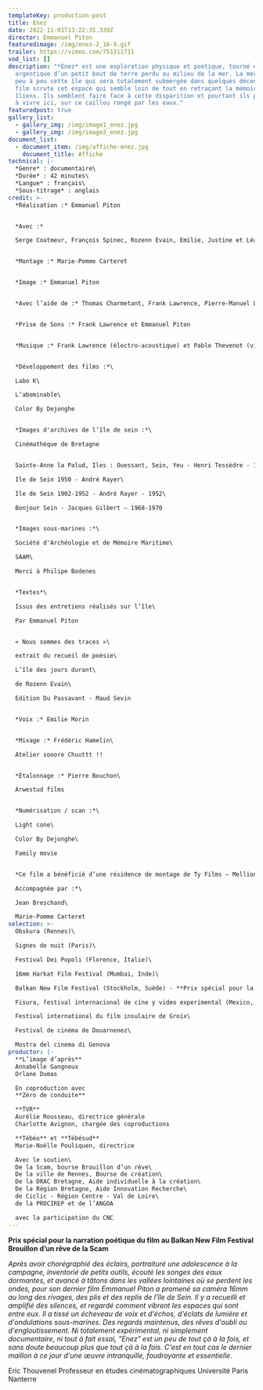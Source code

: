 ```yaml
---
templateKey: production-post
title: Enez
date: 2022-11-01T13:22:35.339Z
director: Emmanuel Piton
featuredimage: /img/enez-2_16-9.gif
trailer: https://vimeo.com/751311711
vod_list: []
description: "*Enez* est une exploration physique et poétique, tourné en
  argentique d’un petit bout de terre perdu au milieu de la mer. La mer grignote
  peu à peu cette île qui sera totalement submergée dans quelques décennies. Le
  film scrute cet espace qui semble loin de tout en retraçant la mémoire des
  îliens. Ils semblent faire face à cette disparition et pourtant ils persistent
  à vivre ici, sur ce caillou rongé par les eaux."
featuredpost: true
gallery_list:
  - gallery_img: /img/image1_enez.jpg
  - gallery_img: /img/image3_enez.jpg
document_list:
  - document_item: /img/affiche-enez.jpg
    document_title: Affiche
technical: |-
  *Genre* : documentaire\
  *Durée* : 42 minutes\
  *Langue* : français\
  *Sous-titrage* : anglais
credit: >-
  *Réalisation :* Emmanuel Piton


  *Avec :*

  Serge Coatmeur, François Spinec, Rozenn Evain, Emilie, Justine et Léa Porsmoguer, Thérèse Le Bars, Robert Posmoguer, Nana Salaün, Hervé Guilcher, Noéline Piton, Ambroise Menou, Marie-Thérèse Guilcher, Jean-Marc Guilcher, Louise Guilcher, Joséphine Chicard


  *Montage :* Marie-Pomme Carteret


  *Image :* Emmanuel Piton


  *Avec l’aide de :* Thomas Charmetant, Frank Lawrence, Pierre-Manuel Lemarchand


  *Prise de Sons :* Frank Lawrence et Emmanuel Piton 


  *Musique :* Frank Lawrence (électro-acoustique) et Pablo Thevenot (violon)  


  *Développement des films :*\

  Labo K\

  L’abominable\

  Color By Dejonghe


  *Images d'archives de l’île de sein :*\

  Cinémathèque de Bretagne


  Sainte-Anne la Palud, Iles : Ouessant, Sein, Yeu - Henri Tessèdre - 1930\

  Ile de Sein 1950 - André Rayer\

  Ile de Sein 1902-1952 - André Rayer - 1952\

  Bonjour Sein - Jacques Gilbert – 1968-1970


  *Images sous-marines :*\

  Société d'Archéologie et de Mémoire Maritime\

  SAAM\

  Merci à Philipe Bodenes


  *Textes*\

  Issus des entretiens réalisés sur l’île\

  Par Emmanuel Piton


  « Nous sommes des traces »\

  extrait du recueil de poésie\

  L’île des jours durant\

  de Rozenn Evain\

  Edition Du Passavant - Maud Sevin


  *Voix :* Emilie Morin 


  *Mixage :* Frédéric Hamelin\

  Atelier sonore Chuuttt !!


  *Étalonnage :* Pierre Bouchon\

  Arwestud films


  *Numérisation / scan :*\

  Light cone\

  Color By Dejonghe\

  Family movie


  *Ce film a bénéficié d’une résidence de montage de Ty Films – Mellionnec\

  Accompagnée par :*\

  Jean Breschand\

  Marie-Pomme Carteret
selection: >-
  Obskura (Rennes)\

  Signes de nuit (Paris)\

  Festival Dei Popoli (Florence, Italie)\

  16mm Harkat Film Festival (Mumbai, Inde)\

  Balkan New Film Festival (Stockholm, Suède) - **Prix spécial pour la narration poétique du film**\

  Fisura, festival internacional de cine y video experimental (Mexico, Mexique)\

  Festival international du film insulaire de Groix\

  Festival de cinéma de Douarnenez\

  Mostra del cinema di Genova
productor: |-
  **L’image d’après** 
  Annabelle Gangneux
  Orlane Dumas

  En coproduction avec
  **Zéro de conduite**

  **TVR**
  Aurélie Rousseau, directrice générale 
  Charlotte Avignon, chargée des coproductions

  **Tébéo** et **Tébésud** 
  Marie-Noëlle Pouliquen, directrice

  Avec le soutien\
  De la Scam, bourse Brouillon d’un rêve\
  De la ville de Rennes, Bourse de création\
  De la DRAC Bretagne, Aide individuelle à la création\
  De la Région Bretagne, Aide Innovation Recherche\
  de Ciclic - Région Centre - Val de Loire\
  de la PROCIREP et de l’ANGOA

  avec la participation du CNC
---
```

**Prix spécial pour la narration poétique du film  au Balkan New Film Festival**\
**Brouillon d’un rêve de la Scam**

*Après avoir chorégraphié des éclairs, portraituré une adolescence à la campagne, inventorié de petits outils, écouté les songes des eaux dormantes, et avancé à tâtons dans les vallées lointaines où se perdent les ondes, pour son dernier film Emmanuel Piton a promené sa caméra 16mm au long des rivages, des plis et des replis de l'île de Sein. Il y a recueilli et amplifié des silences, et regardé comment vibrent les espaces qui sont entre eux. Il a tissé un écheveau de voix et d'échos, d'éclats de lumière et d'ondulations sous-marines. Des regards maintenus, des rêves d'oubli ou d'engloutissement.
Ni totalement expérimental, ni simplement documentaire, ni tout à fait essai, "Enez" est un peu de tout çà à la fois, et sans doute beaucoup plus que tout çà à la fois. C'est en tout cas le dernier maillon à ce jour d'une œuvre intranquille, foudroyante et essentielle*.

Eric Thouvenel
Professeur en études cinématographiques
Université Paris Nanterre